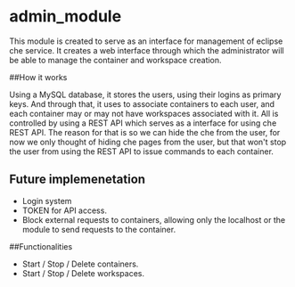 # admin_module
This module is created to serve as an interface for management of eclipse che service. It creates a web interface through which the administrator will be able to manage the container and workspace creation.

##How it works

Using a MySQL database, it stores the users, using their logins as primary keys. And through that, it uses to associate containers to each user, and each container may or may not have workspaces associated with it.
All is controlled by using a REST API which serves as a interface for using che REST API.
The reason for that is so we can hide the che from the user, for now we only thought of hiding che pages from the user, but that won't stop the user from using the REST API to issue commands to each container.

## Future implemenetation

  - Login system
  - TOKEN for API access.
  - Block external requests to containers, allowing only the localhost or the module to send requests to the container.

##Functionalities

 - Start / Stop / Delete containers.
 - Start / Stop / Delete workspaces.
